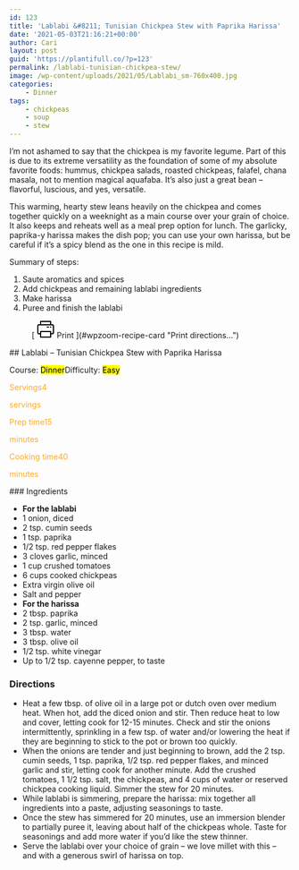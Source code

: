 ```yaml
---
id: 123
title: 'Lablabi &#8211; Tunisian Chickpea Stew with Paprika Harissa'
date: '2021-05-03T21:16:21+00:00'
author: Cari
layout: post
guid: 'https://plantifull.co/?p=123'
permalink: /lablabi-tunisian-chickpea-stew/
image: /wp-content/uploads/2021/05/Lablabi_sm-760x400.jpg
categories:
    - Dinner
tags:
    - chickpeas
    - soup
    - stew
---
```


I’m not ashamed to say that the chickpea is my favorite legume. Part of this is due to its extreme versatility as the foundation of some of my absolute favorite foods: hummus, chickpea salads, roasted chickpeas, falafel, chana masala, not to mention magical aquafaba. It’s also just a great bean – flavorful, luscious, and yes, versatile.

This warming, hearty stew leans heavily on the chickpea and comes together quickly on a weeknight as a main course over your grain of choice. It also keeps and reheats well as a meal prep option for lunch. The garlicky, paprika-y harissa makes the dish pop; you can use your own harissa, but be careful if it’s a spicy blend as the one in this recipe is mild.

Summary of steps:

1. Saute aromatics and spices
2. Add chickpeas and remaining lablabi ingredients
3. Make harissa
4. Puree and finish the lablabi

<div class="wp-block-wpzoom-recipe-card-block-recipe-card header-content-align-left block-alignment-left recipe-card-noimage is-style-newdesign" id="wpzoom-recipe-card"><div class="recipe-card-image"> <figure> <figcaption><div class="wpzoom-recipe-card-print-link"> [ <svg class="wpzoom-rcb-icon-print-link" height="32" viewbox="0 0 32 32" width="32" xmlns="http://www.w3.org/2000/svg"> <g data-name="Layer 55" id="Layer_55"> <path class="wpzoom-rcb-print-icon" d="M28,25H25a1,1,0,0,1,0-2h3a1,1,0,0,0,1-1V10a1,1,0,0,0-1-1H4a1,1,0,0,0-1,1V22a1,1,0,0,0,1,1H7a1,1,0,0,1,0,2H4a3,3,0,0,1-3-3V10A3,3,0,0,1,4,7H28a3,3,0,0,1,3,3V22A3,3,0,0,1,28,25Z"></path> <path class="wpzoom-rcb-print-icon" d="M25,31H7a1,1,0,0,1-1-1V20a1,1,0,0,1,1-1H25a1,1,0,0,1,1,1V30A1,1,0,0,1,25,31ZM8,29H24V21H8Z"></path> <path class="wpzoom-rcb-print-icon" d="M25,9a1,1,0,0,1-1-1V3H8V8A1,1,0,0,1,6,8V2A1,1,0,0,1,7,1H25a1,1,0,0,1,1,1V8A1,1,0,0,1,25,9Z"></path> <rect class="wpzoom-rcb-print-icon" height="2" width="2" x="24" y="11"></rect> <rect class="wpzoom-rcb-print-icon" height="2" width="4" x="18" y="11"></rect> </g> </svg> <span>Print ](#wpzoom-recipe-card "Print directions...") </div> </figcaption> </figure> </div><div class="recipe-card-heading">## Lablabi – Tunisian Chickpea Stew with Paprika Harissa

<span class="recipe-card-course">Course: <mark>Dinner</mark><span class="recipe-card-difficulty">Difficulty: <mark>Easy</mark></div><div class="recipe-card-details"><div class="details-items"><div class="detail-item detail-item-0"><span class="detail-item-icon oldicon oldicon-food" style="color: #FFA921;"><span class="detail-item-label">Servings4

<span class="detail-item-unit">servings</div><div class="detail-item detail-item-1"><span class="detail-item-icon oldicon oldicon-clock" style="color: #FFA921;"><span class="detail-item-label">Prep time15

<span class="detail-item-unit">minutes</div><div class="detail-item detail-item-2"><span class="detail-item-icon foodicons foodicons-cooking-food-in-a-hot-casserole" style="color: #FFA921;"><span class="detail-item-label">Cooking time40

<span class="detail-item-unit">minutes</div></div></div><div class="recipe-card-ingredients">### Ingredients

- **For the lablabi**
- 1 onion, diced
- 2 tsp. cumin seeds
- 1 tsp. paprika
- 1/2 tsp. red pepper flakes
- 3 cloves garlic, minced
- 1 cup crushed tomatoes
- 6 cups cooked chickpeas
- Extra virgin olive oil
- Salt and pepper
- **For the harissa**
- 2 tbsp. paprika
- 2 tsp. garlic, minced
- 3 tbsp. water
- 3 tbsp. olive oil
- 1/2 tsp. white vinegar
- Up to 1/2 tsp. cayenne pepper, to taste

### Directions

- Heat a few tbsp. of olive oil in a large pot or dutch oven over medium heat. When hot, add the diced onion and stir. Then reduce heat to low and cover, letting cook for 12-15 minutes. Check and stir the onions intermittently, sprinkling in a few tsp. of water and/or lowering the heat if they are beginning to stick to the pot or brown too quickly.
- When the onions are tender and just beginning to brown, add the 2 tsp. cumin seeds, 1 tsp. paprika, 1/2 tsp. red pepper flakes, and minced garlic and stir, letting cook for another minute. Add the crushed tomatoes, 1 1/2 tsp. salt, the chickpeas, and 4 cups of water or reserved chickpea cooking liquid. Simmer the stew for 20 minutes.
- While lablabi is simmering, prepare the harissa: mix together all ingredients into a paste, adjusting seasonings to taste.
- Once the stew has simmered for 20 minutes, use an immersion blender to partially puree it, leaving about half of the chickpeas whole. Taste for seasonings and add more water if you’d like the stew thinner.
- Serve the lablabi over your choice of grain – we love millet with this – and with a generous swirl of harissa on top.

</div><script type="application/ld+json">{"@context":"https:\/\/schema.org","@type":"Recipe","name":"Lablabi - Tunisian Chickpea Stew with Paprika Harissa","image":["https:\/\/plantifull.co\/wp-content\/uploads\/2021\/05\/Lablabi_sm.jpg","https:\/\/plantifull.co\/wp-content\/uploads\/2021\/05\/Lablabi_sm-500x500.jpg","https:\/\/plantifull.co\/wp-content\/uploads\/2021\/05\/Lablabi_sm-500x375.jpg","https:\/\/plantifull.co\/wp-content\/uploads\/2021\/05\/Lablabi_sm-480x270.jpg"],"description":"","keywords":["chickpeas","stew","soup"],"author":{"@type":"Person","name":"Cari"},"datePublished":"2021-05-03T21:16:21+00:00","prepTime":"PT15M","cookTime":"PT40M","totalTime":"PT55M","recipeCategory":["Dinner"],"recipeCuisine":[],"recipeYield":["4","4 servings"],"nutrition":{"@type":"NutritionInformation"},"recipeIngredient":["1 onion, diced","2 tsp. cumin seeds","1 tsp. paprika","1\/2 tsp. red pepper flakes","3 cloves garlic, minced","1 cup crushed tomatoes","6 cups cooked chickpeas","Extra virgin olive oil","Salt and pepper","2 tbsp. paprika","2 tsp. garlic, minced","3 tbsp. water","3 tbsp. olive oil","1\/2 tsp. white vinegar","Up to 1\/2 tsp. cayenne pepper, to taste"],"recipeInstructions":[{"@type":"HowToStep","name":"Heat a few tbsp. of olive oil in a large pot or dutch oven over medium heat. When hot, add the diced onion and stir. Then reduce heat to low and cover, letting cook for 12-15 minutes. Check and stir the onions intermittently, sprinkling in a few tsp. of water and\/or lowering the heat if they are beginning to stick to the pot or brown too quickly.","text":"Heat a few tbsp. of olive oil in a large pot or dutch oven over medium heat. When hot, add the diced onion and stir. Then reduce heat to low and cover, letting cook for 12-15 minutes. Check and stir the onions intermittently, sprinkling in a few tsp. of water and\/or lowering the heat if they are beginning to stick to the pot or brown too quickly.","url":"https:\/\/plantifull.co\/lablabi-tunisian-chickpea-stew\/#wpzoom-rcb-direction-step-0","image":""},{"@type":"HowToStep","name":"When the onions are tender and just beginning to brown, add the 2 tsp. cumin seeds, 1 tsp. paprika, 1\/2 tsp. red pepper flakes, and minced garlic and stir, letting cook for another minute. Add the crushed tomatoes, 1 1\/2 tsp. salt, the chickpeas, and 4 cups of water or reserved chickpea cooking liquid. Simmer the stew for 20 minutes.","text":"When the onions are tender and just beginning to brown, add the 2 tsp. cumin seeds, 1 tsp. paprika, 1\/2 tsp. red pepper flakes, and minced garlic and stir, letting cook for another minute. Add the crushed tomatoes, 1 1\/2 tsp. salt, the chickpeas, and 4 cups of water or reserved chickpea cooking liquid. Simmer the stew for 20 minutes.","url":"https:\/\/plantifull.co\/lablabi-tunisian-chickpea-stew\/#wpzoom-rcb-direction-step-349","image":""},{"@type":"HowToStep","name":"While lablabi is simmering, prepare the harissa: mix together all ingredients into a paste, adjusting seasonings to taste.","text":"While lablabi is simmering, prepare the harissa: mix together all ingredients into a paste, adjusting seasonings to taste.","url":"https:\/\/plantifull.co\/lablabi-tunisian-chickpea-stew\/#wpzoom-rcb-direction-step-685","image":""},{"@type":"HowToStep","name":"Once the stew has simmered for 20 minutes, use an immersion blender to partially puree it, leaving about half of the chickpeas whole. Taste for seasonings and add more water if you'd like the stew thinner.","text":"Once the stew has simmered for 20 minutes, use an immersion blender to partially puree it, leaving about half of the chickpeas whole. Taste for seasonings and add more water if you'd like the stew thinner.","url":"https:\/\/plantifull.co\/lablabi-tunisian-chickpea-stew\/#wpzoom-rcb-direction-step-808","image":""},{"@type":"HowToStep","name":"Serve the lablabi over your choice of grain - we love millet with this - and with a generous swirl of harissa on top.","text":"Serve the lablabi over your choice of grain - we love millet with this - and with a generous swirl of harissa on top.","url":"https:\/\/plantifull.co\/lablabi-tunisian-chickpea-stew\/#wpzoom-rcb-direction-step-1014","image":""}]}</script></div>